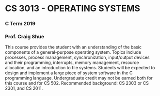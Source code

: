 # CS 3013 - OPERATING SYSTEMS
### C Term 2019
### Prof. Craig Shue

This course provides the student with an understanding of the basic components of a general-purpose operating system. Topics include processes, process management, synchronization, input/output devices and their programming, interrupts, memory management, resource allocation, and an introduction to file systems. Students will be expected to design and implement a large piece of system software in the C programming language. Undergraduate credit may not be earned both for this course and for CS 502. Recommended background: CS 2303 or CS 2301, and CS 2011.
